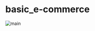 # basic_e-commerce

![main](https://user-images.githubusercontent.com/78435442/212405483-41fe9373-8d03-48f9-be13-5248324ebfd4.png)
